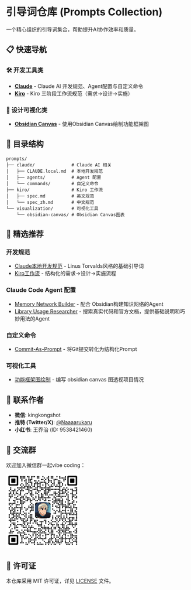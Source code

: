 # 引导词仓库 (Prompts Collection)

一个精心组织的引导词集合，帮助提升AI协作效率和质量。

## 📋 快速导航

### 🛠️ 开发工具类
- **[Claude](./prompts/claude/)** - Claude AI 开发规范、Agent配置与自定义命令
- **[Kiro](./prompts/kiro/)** - Kiro 三阶段工作流规范（需求→设计→实施）

### 🎨 设计可视化类  
- **[Obsidian Canvas](./prompts/visualization/obsidian-canvas/)** - 使用Obsidian Canvas绘制功能框架图

## 📂 目录结构

```
prompts/
├── claude/              # Claude AI 相关
│   ├── CLAUDE.local.md  # 本地开发规范
│   ├── agents/          # Agent 配置
│   └── commands/        # 自定义命令
├── kiro/                # Kiro 工作流
│   ├── spec.md          # 英文规范
│   └── spec_zh.md       # 中文规范
└── visualization/       # 可视化工具
    └── obsidian-canvas/ # Obsidian Canvas图表
```

## 🌟 精选推荐

### 开发规范
- [Claude本地开发规范](./prompts/claude/CLAUDE.local.md) - Linus Torvalds风格的基础引导词
- [Kiro工作流](./prompts/kiro/spec_zh.md) - 结构化的需求→设计→实施流程

### Claude Code Agent 配置
- [Memory Network Builder](./prompts/claude/agents/memory-network-builder.md) - 配合 Obsidian构建知识网络的Agent
- [Library Usage Researcher](./prompts/claude/agents/library-usage-researcher.md) - 搜索真实代码和官方文档，提供基础说明和巧妙用法的Agent

### 自定义命令
- [Commit-As-Prompt](./prompts/claude/commands/commit-as-prompt.md) - 将Git提交转化为结构化Prompt

### 可视化工具
- [功能框架图绘制](./prompts/visualization/obsidian-canvas/使用%20Obsidian%20Canvas%20绘制功能框架图.md) - 编写 obsidian canvas 图透视项目情况

## 👤 联系作者

- **微信**: kingkongshot
- **推特 (Twitter/X)**: [@Naaaarukaru](https://x.com/Naaaarukaru)
- **小红书**: 王乔治 (ID: 9538421460)

## 💬 交流群

欢迎加入微信群一起vibe coding：

<img src="./QRCode.png" alt="微信交流群二维码" width="200">

## 📄 许可证

本仓库采用 MIT 许可证，详见 [LICENSE](./LICENSE) 文件。